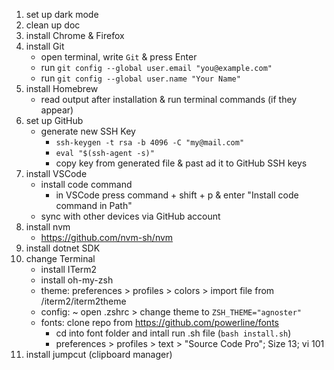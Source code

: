1. set up dark mode
2. clean up doc
3. install Chrome & Firefox
4. install Git
    - open terminal, write `Git` & press Enter
    - run `git config --global user.email "you@example.com"`
    - run `git config --global user.name "Your Name"`
5. install Homebrew
    - read output after installation & run terminal commands (if they appear)
6. set up GitHub
    - generate new SSH Key
        - `ssh-keygen -t rsa -b 4096 -C "my@mail.com"`
        - `eval "$(ssh-agent -s)"`
        - copy key from generated file & past ad it to GitHub SSH keys
7. install VSCode
    - install code command
        - in VSCode press command + shift + p & enter "Install code command in Path"
    - sync with other devices via GitHub account
8. install nvm
    - https://github.com/nvm-sh/nvm
9. install dotnet SDK
10. change Terminal
    - install ITerm2
    - install oh-my-zsh
    - theme: preferences > profiles > colors > import file from /iterm2/iterm2theme
    - config: ~ open .zshrc > change theme to `ZSH_THEME="agnoster"`
    - fonts: clone repo from https://github.com/powerline/fonts
        - cd into font folder and intall run .sh file (`bash install.sh`) 
        - preferences > profiles > text > "Source Code Pro"; Size 13; vi 101
11. install jumpcut (clipboard manager)
